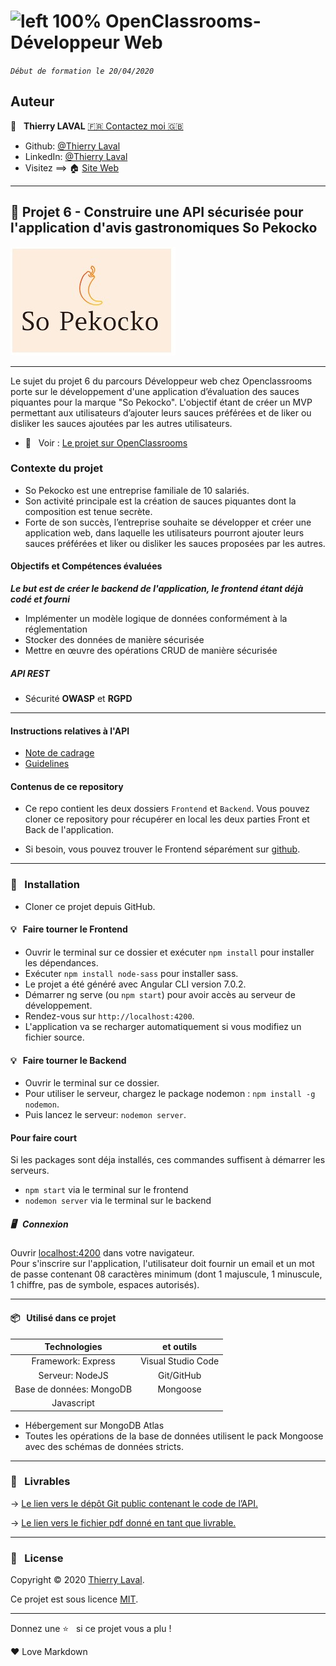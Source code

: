 # ![left 100%](https://github.com/thierry-laval/archives/blob/master/images/Logo_OpenClassrooms.png?raw=true) OpenClassrooms-Développeur Web

_`Début de formation le 20/04/2020`_

## Auteur

👤 &nbsp; **Thierry LAVAL** [🇫🇷 Contactez moi 🇬🇧](<thierrylaval@gmx.com>)

* Github: [@Thierry Laval](https://github.com/thierry-laval)
* LinkedIn: [@Thierry Laval](https://www.linkedin.com/in/thierry-laval)
* Visitez ==> 🏠 [Site Web](https://xXx)

***

## 📎 Projet 6 - Construire une API sécurisée pour l'application d'avis gastronomiques So Pekocko

![left 100%](Instructions/logo.jpg)
***

Le sujet du projet 6 du parcours Développeur web chez Openclassrooms porte sur le développement d'une application d’évaluation des sauces piquantes pour la marque "So Pekocko". L'objectif étant de créer un MVP permettant aux utilisateurs d’ajouter leurs sauces préférées et de liker ou disliker les sauces ajoutées par les autres utilisateurs.

* 👀  &nbsp; Voir : [Le projet sur OpenClassrooms](https://openclassrooms.com/fr/projects/676/assignment "Cliquez pour voir le projet")

### Contexte du projet

* So Pekocko est une entreprise familiale de 10 salariés.
* Son activité principale est la création de sauces piquantes dont la composition est tenue secrète.
* Forte de son succès, l’entreprise souhaite se développer et créer une application web, dans laquelle les utilisateurs pourront ajouter leurs sauces préférées et liker ou disliker les sauces proposées par les autres.

#### Objectifs et Compétences évaluées

***Le but est de créer le backend de l'application, le frontend étant déjà codé et fourni***

* Implémenter un modèle logique de données conformément à la réglementation
* Stocker des données de manière sécurisée
* Mettre en œuvre des opérations CRUD de manière sécurisée

##### API REST

* Sécurité **OWASP** et **RGPD**

***

#### Instructions relatives à l'API

* [Note de cadrage](Instructions/Cadrage.pdf)
* [Guidelines](Instructions/Guidelines.pdf)

#### Contenus de ce repository

* Ce repo contient les deux dossiers `Frontend` et `Backend`.
Vous pouvez cloner ce repository pour récupérer en local les deux parties Front et Back de l'application.

* Si besoin, vous pouvez trouver le Frontend séparément sur [github](https://github.com/OpenClassrooms-Student-Center/dwj-projet6).

***

### 🔨 &nbsp; Installation

* Cloner ce projet depuis GitHub.

#### 💡 &nbsp; Faire tourner le Frontend

* Ouvrir le terminal sur ce dossier et exécuter  `npm install` pour installer les dépendances.
* Exécuter `npm install node-sass` pour installer sass.
* Le projet a été généré avec Angular CLI version 7.0.2.
* Démarrer ng serve (ou `npm start`) pour avoir accès au serveur de développement.
* Rendez-vous sur `http://localhost:4200`.
* L'application va se recharger automatiquement si vous modifiez un fichier source.

#### 💡 &nbsp; Faire tourner le Backend

* Ouvrir le terminal sur ce dossier.
* Pour utiliser le serveur, chargez le package nodemon : `npm install -g nodemon`.
* Puis lancez le serveur: `nodemon server`.

#### Pour faire court

Si les packages sont déja installés, ces commandes suffisent à démarrer les serveurs.

* ` npm start ` via le terminal sur le frontend
* ` nodemon server ` via le terminal sur le backend

##### 🖥 &nbsp; Connexion

Ouvrir [localhost:4200](http://localhost:4200/) dans votre navigateur.  
Pour s'inscrire sur l'application, l'utilisateur doit fournir un email et un mot de passe contenant 08 caractères minimum (dont 1 majuscule, 1 minuscule, 1 chiffre, pas de symbole, espaces autorisés).

***

#### 📦  &nbsp; Utilisé dans ce projet

| Technologies             | et outils          |
| :-------------:          |:-------------:     |
| Framework: Express       | Visual Studio Code |
| Serveur: NodeJS          | Git/GitHub         |
| Base de données: MongoDB | Mongoose           |
| Javascript               |                    | 

* Hébergement sur MongoDB Atlas
* Toutes les opérations de la base de données utilisent le pack Mongoose avec des schémas de données stricts.

***

### 🚦 &nbsp; Livrables

→ [Le lien vers le dépôt Git public contenant le code de l’API.](https://github.com/thierry-laval/so_pekocko)

→ [Le lien vers le fichier pdf donné en tant que livrable.](https://drive.google.com/file/d/1XXAiwnn27O38xPH-HlFFoFYgR69VlH0f/view?usp=sharing)

***

### 📝 &nbsp; License

Copyright © 2020 [Thierry Laval](https://github.com/thierry-laval).

Ce projet est sous licence [MIT](/backend/LICENCE).

[Voir mon travail]: <InsertUrl>

[Template]: <InsertUrl>

[Git project]: https://github.com/thierry-laval/so_pekocko

***

Donnez une ⭐️ &nbsp; si ce projet vous a plu !

<p>&hearts; Love Markdown<p>

